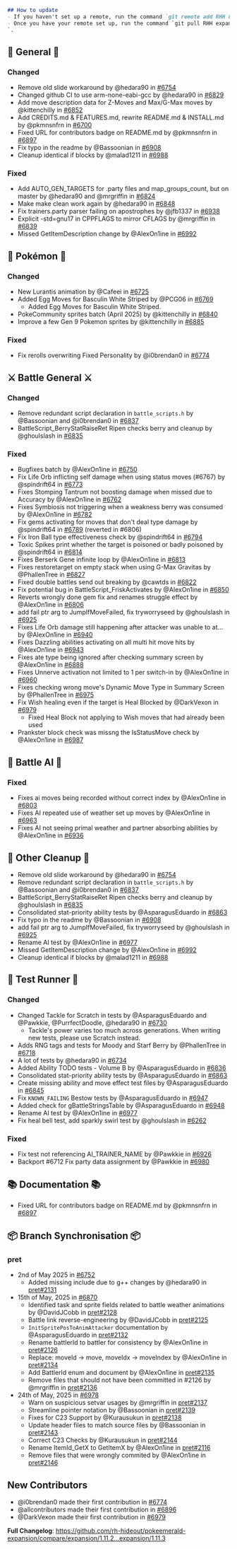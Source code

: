 ```md
## How to update
- If you haven't set up a remote, run the command `git remote add RHH https://github.com/rh-hideout/pokeemerald-expansion`.
- Once you have your remote set up, run the command `git pull RHH expansion/1.11.3
`.
```


## 🧬 General 🧬
### Changed
* Remove old slide workaround by @hedara90 in [#6754](https://github.com/rh-hideout/pokeemerald-expansion/pull/6754)
* Changed github CI to use arm-none-eabi-gcc by @hedara90 in [#6829](https://github.com/rh-hideout/pokeemerald-expansion/pull/6829)
* Add move description data for Z-Moves and Max/G-Max moves by @kittenchilly in [#6852](https://github.com/rh-hideout/pokeemerald-expansion/pull/6852)
* Add CREDITS.md & FEATURES.md, rewrite README.md & INSTALL.md by @pkmnsnfrn in [#6700](https://github.com/rh-hideout/pokeemerald-expansion/pull/6700)
* Fixed URL for contributors badge on README.md by @pkmnsnfrn in [#6897](https://github.com/rh-hideout/pokeemerald-expansion/pull/6897)
* Fix typo in the readme by @Bassoonian in [#6908](https://github.com/rh-hideout/pokeemerald-expansion/pull/6908)
* Cleanup identical if blocks by @malad1211 in [#6988](https://github.com/rh-hideout/pokeemerald-expansion/pull/6988)

### Fixed
* Add AUTO_GEN_TARGETS for .party files and map_groups_count, but on master by @hedara90 and @mrgriffin in [#6824](https://github.com/rh-hideout/pokeemerald-expansion/pull/6824)
* Make make clean work again by @hedara90 in [#6848](https://github.com/rh-hideout/pokeemerald-expansion/pull/6848)
* Fix trainers.party parser failing on apostrophes by @jfb1337 in [#6938](https://github.com/rh-hideout/pokeemerald-expansion/pull/6938)
* Explicit -std=gnu17 in CPPFLAGS to mirror CFLAGS by @mrgriffin in [#6839](https://github.com/rh-hideout/pokeemerald-expansion/pull/6839)
* Missed GetItemDescription change by @AlexOn1ine in [#6992](https://github.com/rh-hideout/pokeemerald-expansion/pull/6992)

## 🐉 Pokémon 🐉
### Changed
* New Lurantis animation by @Cafeei in [#6725](https://github.com/rh-hideout/pokeemerald-expansion/pull/6725)
* Added Egg Moves for Basculin White Striped by @PCG06 in [#6769](https://github.com/rh-hideout/pokeemerald-expansion/pull/6769)
    - Added Egg Moves for Basculin White Striped.
* PokeCommunity sprites batch (April 2025) by @kittenchilly in [#6840](https://github.com/rh-hideout/pokeemerald-expansion/pull/6840)
* Improve a few Gen 9 Pokemon sprites by @kittenchilly in [#6885](https://github.com/rh-hideout/pokeemerald-expansion/pull/6885)

### Fixed
* Fix rerolls overwriting Fixed Personality by @i0brendan0 in [#6774](https://github.com/rh-hideout/pokeemerald-expansion/pull/6774)

## ⚔️ Battle General ⚔️
### Changed
* Remove redundant script declaration in `battle_scripts.h` by @Bassoonian and @i0brendan0 in [#6837](https://github.com/rh-hideout/pokeemerald-expansion/pull/6837)
* BattleScript_BerryStatRaiseRet Ripen checks berry and cleanup by @ghoulslash in [#6835](https://github.com/rh-hideout/pokeemerald-expansion/pull/6835)

### Fixed
* Bugfixes batch by @AlexOn1ine in [#6750](https://github.com/rh-hideout/pokeemerald-expansion/pull/6750)
* Fix Life Orb inflicting self damage when using status moves (#6767) by @spindrift64 in [#6773](https://github.com/rh-hideout/pokeemerald-expansion/pull/6773)
* Fixes Stomping Tantrum not boosting damage when missed due to Accuracy by @AlexOn1ine in [#6762](https://github.com/rh-hideout/pokeemerald-expansion/pull/6762)
* Fixes Symbiosis not triggering when a weakness berry was consumed by @AlexOn1ine in [#6782](https://github.com/rh-hideout/pokeemerald-expansion/pull/6782)
* Fix gems activating for moves that don't deal type damage by @spindrift64 in [#6789](https://github.com/rh-hideout/pokeemerald-expansion/pull/6789) (reverted in #6806)
* Fix Iron Ball type effectiveness check by @spindrift64 in [#6794](https://github.com/rh-hideout/pokeemerald-expansion/pull/6794)
* Toxic Spikes print whether the target is poisoned or badly poisoned by @spindrift64 in [#6814](https://github.com/rh-hideout/pokeemerald-expansion/pull/6814)
* Fixes Berserk Gene infinite loop by @AlexOn1ine in [#6813](https://github.com/rh-hideout/pokeemerald-expansion/pull/6813)
* Fixes restoretarget on empty stack when using G-Max Gravitas by @PhallenTree in [#6827](https://github.com/rh-hideout/pokeemerald-expansion/pull/6827)
* Fixed double battles send out breaking by @cawtds in [#6822](https://github.com/rh-hideout/pokeemerald-expansion/pull/6822)
* Fix potential bug in BattleScript_FriskActivates by @AlexOn1ine in [#6850](https://github.com/rh-hideout/pokeemerald-expansion/pull/6850)
* Reverts wrongly done gem fix and renames struggle effect by @AlexOn1ine in [#6806](https://github.com/rh-hideout/pokeemerald-expansion/pull/6806)
* add fail ptr arg to JumpIfMoveFailed, fix tryworryseed by @ghoulslash in [#6925](https://github.com/rh-hideout/pokeemerald-expansion/pull/6925)
* Fixes Life Orb damage still happening after attacker was unable to at… by @AlexOn1ine in [#6940](https://github.com/rh-hideout/pokeemerald-expansion/pull/6940)
* Fixes Dazzling abilities activating on all multi hit move hits by @AlexOn1ine in [#6943](https://github.com/rh-hideout/pokeemerald-expansion/pull/6943)
* Fixes ate type being ignored after checking summary screen by @AlexOn1ine in [#6888](https://github.com/rh-hideout/pokeemerald-expansion/pull/6888)
* Fixes Unnerve activation not limited to 1 per switch-in by @AlexOn1ine in [#6960](https://github.com/rh-hideout/pokeemerald-expansion/pull/6960)
* Fixes checking wrong move's Dynamic Move Type in Summary Screen by @PhallenTree in [#6975](https://github.com/rh-hideout/pokeemerald-expansion/pull/6975)
* Fix Wish healing even if the target is Heal Blocked by @DarkVexon in [#6979](https://github.com/rh-hideout/pokeemerald-expansion/pull/6979)
    - Fixed Heal Block not applying to Wish moves that had already been used
* Prankster block check was missng the IsStatusMove check by @AlexOn1ine in [#6987](https://github.com/rh-hideout/pokeemerald-expansion/pull/6987)

## 🤖 Battle AI 🤖
### Fixed
* Fixes ai moves being recorded without correct index by @AlexOn1ine in [#6803](https://github.com/rh-hideout/pokeemerald-expansion/pull/6803)
* Fixes AI repeated use of weather set up moves by @AlexOn1ine in [#6963](https://github.com/rh-hideout/pokeemerald-expansion/pull/6963)
* Fixes AI not seeing primal weather and partner absorbing abilities by @AlexOn1ine in [#6936](https://github.com/rh-hideout/pokeemerald-expansion/pull/6936)

## 🧹 Other Cleanup 🧹
* Remove old slide workaround by @hedara90 in [#6754](https://github.com/rh-hideout/pokeemerald-expansion/pull/6754)
* Remove redundant script declaration in `battle_scripts.h` by @Bassoonian and @i0brendan0 in [#6837](https://github.com/rh-hideout/pokeemerald-expansion/pull/6837)
* BattleScript_BerryStatRaiseRet Ripen checks berry and cleanup by @ghoulslash in [#6835](https://github.com/rh-hideout/pokeemerald-expansion/pull/6835)
* Consolidated stat-priority ability tests by @AsparagusEduardo in [#6863](https://github.com/rh-hideout/pokeemerald-expansion/pull/6863)
* Fix typo in the readme by @Bassoonian in [#6908](https://github.com/rh-hideout/pokeemerald-expansion/pull/6908)
* add fail ptr arg to JumpIfMoveFailed, fix tryworryseed by @ghoulslash in [#6925](https://github.com/rh-hideout/pokeemerald-expansion/pull/6925)
* Rename AI test by @AlexOn1ine in [#6977](https://github.com/rh-hideout/pokeemerald-expansion/pull/6977)
* Missed GetItemDescription change by @AlexOn1ine in [#6992](https://github.com/rh-hideout/pokeemerald-expansion/pull/6992)
* Cleanup identical if blocks by @malad1211 in [#6988](https://github.com/rh-hideout/pokeemerald-expansion/pull/6988)

## 🧪 Test Runner 🧪
### Changed
* Changed Tackle for Scratch in tests by @AsparagusEduardo and @Pawkkie, @PurrfectDoodle, @hedara90 in [#6730](https://github.com/rh-hideout/pokeemerald-expansion/pull/6730)
    - Tackle's power varies too much across generations. When writing new tests, please use Scratch instead.
* Adds RNG tags and tests for Moody and Starf Berry by @PhallenTree in [#6718](https://github.com/rh-hideout/pokeemerald-expansion/pull/6718)
* A lot of tests by @hedara90 in [#6734](https://github.com/rh-hideout/pokeemerald-expansion/pull/6734)
* Added Ability TODO tests - Volume B by @AsparagusEduardo in [#6836](https://github.com/rh-hideout/pokeemerald-expansion/pull/6836)
* Consolidated stat-priority ability tests by @AsparagusEduardo in [#6863](https://github.com/rh-hideout/pokeemerald-expansion/pull/6863)
* Create missing ability and move effect test files by @AsparagusEduardo in [#6845](https://github.com/rh-hideout/pokeemerald-expansion/pull/6845)
* Fix `KNOWN_FAILING` Bestow tests by @AsparagusEduardo in [#6947](https://github.com/rh-hideout/pokeemerald-expansion/pull/6947)
* Added check for gBattleStringsTable by @AsparagusEduardo in [#6948](https://github.com/rh-hideout/pokeemerald-expansion/pull/6948)
* Rename AI test by @AlexOn1ine in [#6977](https://github.com/rh-hideout/pokeemerald-expansion/pull/6977)
* Fix heal bell test, add sparkly swirl test by @ghoulslash in [#6262](https://github.com/rh-hideout/pokeemerald-expansion/pull/6262)

### Fixed
* Fix test not referencing AI_TRAINER_NAME by @Pawkkie in [#6926](https://github.com/rh-hideout/pokeemerald-expansion/pull/6926)
* Backport #6712 Fix party data assignment by @Pawkkie in [#6980](https://github.com/rh-hideout/pokeemerald-expansion/pull/6980)

## 📚 Documentation 📚
* Fixed URL for contributors badge on README.md by @pkmnsnfrn in [#6897](https://github.com/rh-hideout/pokeemerald-expansion/pull/6897)

## 📦 Branch Synchronisation 📦
### pret
* 2nd of May 2025 in [#6752](https://github.com/rh-hideout/pokeemerald-expansion/pull/6752)
    * Added missing include due to g++ changes by @hedara90 in [pret#2131](https://github.com/pret/pokeemerald/pull/2131)
* 15th of May, 2025 in [#6870](https://github.com/rh-hideout/pokeemerald-expansion/pull/6870)
    * Identified task and sprite fields related to battle weather animations by @DavidJCobb in [pret#2128](https://github.com/pret/pokeemerald/pull/2128)
    * Battle link reverse-engineering by @DavidJCobb in [pret#2125](https://github.com/pret/pokeemerald/pull/2125)
    * `InitSpritePosToAnimAttacker` documentation by @AsparagusEduardo in [pret#2132](https://github.com/pret/pokeemerald/pull/2132)
    * Rename battlerId to battler for consistency by @AlexOn1ine in [pret#2126](https://github.com/pret/pokeemerald/pull/2126)
    * Replace: moveId -> move, moveIdx -> moveIndex by @AlexOn1ine in [pret#2134](https://github.com/pret/pokeemerald/pull/2134)
    * Add BattlerId enum and document by @AlexOn1ine in [pret#2135](https://github.com/pret/pokeemerald/pull/2135)
    * Remove files that should not have been committed in #2126 by @mrgriffin in [pret#2136](https://github.com/pret/pokeemerald/pull/2136)
* 24th of May, 2025 in [#6978](https://github.com/rh-hideout/pokeemerald-expansion/pull/6978)
    * Warn on suspicious setvar usages by @mrgriffin in [pret#2137](https://github.com/pret/pokeemerald/pull/2137)
    * Streamline pointer notation by @Bassoonian in [pret#2139](https://github.com/pret/pokeemerald/pull/2139)
    * Fixes for C23 Support by @Kurausukun in [pret#2138](https://github.com/pret/pokeemerald/pull/2138)
    * Update header files to match source files by @Bassoonian in [pret#2143](https://github.com/pret/pokeemerald/pull/2143)
    * Correct C23 Checks by @Kurausukun in [pret#2144](https://github.com/pret/pokeemerald/pull/2144)
    * Rename ItemId_GetX to GetItemX by @AlexOn1ine in [pret#2116](https://github.com/pret/pokeemerald/pull/2116)
    * Remove files that were wrongly commited by @AlexOn1ine in [pret#2146](https://github.com/pret/pokeemerald/pull/2146)

## New Contributors
* @i0brendan0 made their first contribution in [#6774](https://github.com/rh-hideout/pokeemerald-expansion/pull/6774)
* @allcontributors made their first contribution in [#6896](https://github.com/rh-hideout/pokeemerald-expansion/pull/6896)
* @DarkVexon made their first contribution in [#6979](https://github.com/rh-hideout/pokeemerald-expansion/pull/6979)

**Full Changelog**: https://github.com/rh-hideout/pokeemerald-expansion/compare/expansion/1.11.2...expansion/1.11.3


<!--Last PR: 6988-->
<!--Used to keep track of the last PR merged in case new ones come in before the changelog is done.-->
